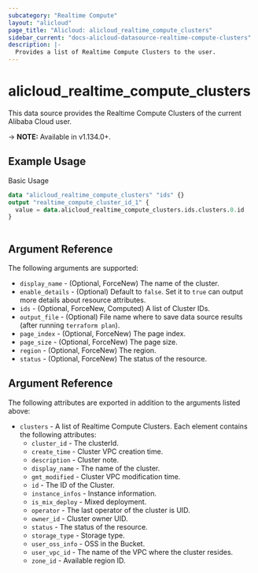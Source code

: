 ```yaml
---
subcategory: "Realtime Compute"
layout: "alicloud"
page_title: "Alicloud: alicloud_realtime_compute_clusters"
sidebar_current: "docs-alicloud-datasource-realtime-compute-clusters"
description: |-
  Provides a list of Realtime Compute Clusters to the user.
---
```


# alicloud\_realtime\_compute\_clusters

This data source provides the Realtime Compute Clusters of the current Alibaba Cloud user.

-> **NOTE:** Available in v1.134.0+.

## Example Usage

Basic Usage

```terraform
data "alicloud_realtime_compute_clusters" "ids" {}
output "realtime_compute_cluster_id_1" {
  value = data.alicloud_realtime_compute_clusters.ids.clusters.0.id
}
            
```

## Argument Reference

The following arguments are supported:

* `display_name` - (Optional, ForceNew) The name of the cluster.
* `enable_details` - (Optional) Default to `false`. Set it to `true` can output more details about resource attributes.
* `ids` - (Optional, ForceNew, Computed)  A list of Cluster IDs.
* `output_file` - (Optional) File name where to save data source results (after running `terraform plan`).
* `page_index` - (Optional, ForceNew) The page index.
* `page_size` - (Optional, ForceNew) The page size.
* `region` - (Optional, ForceNew) The region.
* `status` - (Optional, ForceNew) The status of the resource.

## Argument Reference

The following attributes are exported in addition to the arguments listed above:

* `clusters` - A list of Realtime Compute Clusters. Each element contains the following attributes:
	* `cluster_id` - The clusterId.
	* `create_time` - Cluster VPC creation time.
	* `description` - Cluster note.
	* `display_name` - The name of the cluster.
	* `gmt_modified` - Cluster VPC modification time.
	* `id` - The ID of the Cluster.
	* `instance_infos` - Instance information.
	* `is_mix_deploy` - Mixed deployment.
	* `operator` - The last operator of the cluster is UID.
	* `owner_id` - Cluster owner UID.
	* `status` - The status of the resource.
	* `storage_type` - Storage type.
	* `user_oss_info` - OSS in the Bucket.
	* `user_vpc_id` - The name of the VPC where the cluster resides.
	* `zone_id` - Available region ID.